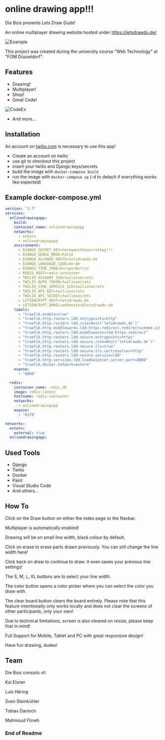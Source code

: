 # online drawing app!!!

Die Bois presents Lets Draw Dude!

An online multiplayer drawing website hosted under https://letsdrawdu.de/

![Example](https://user-images.githubusercontent.com/103064414/184151367-0c9c668e-683b-4ea9-bea2-409599bb098a.PNG)


This project was created during the university course "Web Technology" at "FOM Düsseldorf".


## Features

- Drawing!
- Multiplayer!
- Shop!
- Great Code!

![CodeEx](https://user-images.githubusercontent.com/103064414/184151779-328043e6-ccd1-44f7-aa55-463e80053664.PNG)

- And more...

## Installation

An account on [twilio.com](https://www.twilio.com) is necessary to use this app!
- Create an account on twilio
- use git to checkout this project
- insert your twilio and Django keys/secrets
- build the image with `docker-compose build`
- run the image with `docker-compose up` (-d to detach if everything works like expected)

## Example docker-compose.yml
```yaml
version: "3.7"
services:
  onlinedrawingapp:
    build: .
    container_name: onlinedrawingapp
    networks:
      - extern
      - onlinedrawingapp
    environment:
      - DJANGO_SECRET_KEY=heregoesthesecretkey!!!
      - DJANGO_DEBUG_MODE=False
      - DJANGO_ALLOWED_HOSTS=letsdrawdu.de
      - DJANGO_LANGUAGE_CODE=de-de
      - DJANGO_TIME_ZONE=Europe/Berlin
      - REDIS_HOST=redis-container
      - TWILIO_ACCOUNT_SID=twiliosecrets
      - TWILIO_AUTH_TOKEN=twiliosecrets
      - TWILIO_SYNC_SERVICE_SID=twiliosecrets
      - TWILIO_API_KEY=twiliosecrets
      - TWILIO_API_SECRET=twiliosecrets
      - LETSENCRYPT_HOST=letsdrawdu.de
      - LETSENCRYPT_EMAIL=webmaster@letsdrawdu.de
    labels:
      - "traefik.enable=true"
      - "traefik.http.routers.ldd.entrypoints=http"
      - "traefik.http.routers.ldd.rule=Host(`letsdrawdu.de`)"
      - "traefik.http.middlewares.ldd-https-redirect.redirectscheme.scheme=https"
      - "traefik.http.routers.ldd.middlewares=ldd-https-redirect"
      - "traefik.http.routers.ldd-secure.entrypoints=https"
      - "traefik.http.routers.ldd-secure.rule=Host(`letsdrawdu.de`)"
      - "traefik.http.routers.ldd-secure.tls=true"
      - "traefik.http.routers.ldd-secure.tls.certresolver=http"
      - "traefik.http.routers.ldd-secure.service=ldd"
      - "traefik.http.services.ldd.loadbalancer.server.port=8000"
      - "traefik.docker.network=extern"
    expose:
      - "8000"

  redis:
    container_name: redis_db
    image: redis:latest
    hostname: redis-container
    networks:
      - onlinedrawingapp
    expose:
      - "6379"

networks:
  extern:
    external: true
  onlinedrawingapp: 
```

## Used Tools

- Django
- Twilio
- Docker
- Paint
- Visual Studio Code
- And others...


## How To


Click on the Draw button on either the index page or the Navbar.

Multiplayer is automatically enabled!

Drawing will be on small line width, black colour by default.

Click on erase to erase parts drawn previously. You can still change the line width here!

Click back on draw to continue to draw. It even saves your previous line settings!

The S, M, L, XL buttons are to select your line width.

The color button opens a color picker where you can select the color you draw with.

The clear board button clears the board entirely. Please note that this feature intentionally only works locally and does not clear the screens of other participants, only your own!

Due to technical limitations, screen is also cleared on resize, please keep that in mind!

Full Support for Mobile, Tablet and PC with great responsive design!

Have fun drawing, dudes!


## Team

Die Bois consists of:

Kai Elsner

Luis Häring

Sven Steinkühler

Tobias Danisch

Mahmoud Ftineh



### End of Readme
